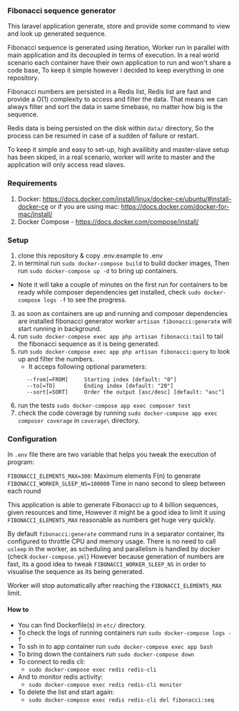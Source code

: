 ### Fibonacci sequence generator

This laravel application generate, store and provide some command to view and look up generated sequence.

Fibonacci sequence is generated using iteration, Worker run in parallel with main application and its decoupled in terms of execution.
In a real world scenario each container have their own application to run and won't share a code base, To keep it simple however i decided to keep everything in one repository.

Fibonacci numbers are persisted in a Redis list, Redis list are fast and provide a O(1) complexity to access and filter the data. That means we can always filter and sort the data in same timebase, no matter how big is the sequence.

Redis data is being persisted on the disk within `data/` directory, So the process can be resumed in case of a sudden of failure or restart.

To keep it simple and easy to set-up, high availibity and master-slave setup has been skiped, in a real scenario, worker will write to master and the application will only access read slaves.



### Requirements

1. Docker: https://docs.docker.com/install/linux/docker-ce/ubuntu/#install-docker-ce
or if you are using mac: https://docs.docker.com/docker-for-mac/install/
2. Docker Compose - https://docs.docker.com/compose/install/

### Setup

1. clone this repository & copy .env.example to .env
2. in terminal run `sudo docker-compose build` to build docker images, Then run `sudo docker-compose up -d` to bring up containers.
 - Note it will take a couple of minutes on the first run for containers to be ready while composer dependencies get installed, check `sudo docker-compose logs -f` to see the progress.
3. as soon as containers are up and running and composer dependencies are installed
fibonacci generator worker `artisan fibonacci:generate` will start running in background.
4. run `sudo docker-compose exec app php artisan fibonacci:tail` to tail the fibonacci sequence as it is being generated.
5. run `sudo docker-compose exec app php artisan fibonacci:query` to look up and filter the numbers.
    - It acceps following optional parameters:
```
      --from[=FROM]     Starting index [default: "0"]
      --to[=TO]         Ending index [default: "20"]
      --sort[=SORT]     Order the output [asc/desc] [default: "asc"]
```
        
6. run the tests `sudo docker-compose app exec composer test` 
7. check the code coverage by running `sudo docker-compose app exec composer coverage` in `coverage\` directory.


### Configuration
In  `.env` file there are two variable that helps you tweak the execution of program:

`FIBONACCI_ELEMENTS_MAX=300`: Maximum elements F(n) to generate
`FIBONACCI_WORKER_SLEEP_NS=100000` Time in nano second to sleep between each round

This application is able to generate Fibonacci up to 4 billion sequences, given resources and time,
However it might be a good idea to limit it using `FIBONACCI_ELEMENTS_MAX` reasonable as numbers get huge very quickly.

By default `fibonacci:generate` command runs in a separator container, Its configured to throttle CPU and memory usage.
There is no need to call `usleep` in the worker, as scheduling and parallelism is handled by docker (check `docker-compose.yml`)
However because generation of numbers are fast, its a good idea to tweak `FIBONACCI_WORKER_SLEEP_NS` in order to visualise the sequence as its being generated.

Worker will stop automatically after reaching the `FIBONACCI_ELEMENTS_MAX` limit.

#### How to

 - You can find Dockerfile(s) in `etc/` directory.
 - To check the logs of running containers run `sudo docker-compose logs -f`
 - To ssh in to app container run `sudo docker-compose exec app bash`
 - To bring down the containers run `sudo docker-compose down`
 - To connect to redis cli:
    - `sudo docker-compose exec redis redis-cli`
 - And to monitor redis activity:
    - `sudo docker-compose exec redis redis-cli monitor`
 - To delete the list and start again:
    - `sudo docker-compose exec redis redis-cli del fibonacci:seq`    
